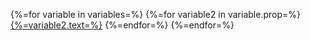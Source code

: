 {%=for variable in variables=%}
	{%=for variable2 in variable.prop=%}
		<a href="{%=variable2.href=%}">{%=variable2.text=%}</a>
	{%=endfor=%}
{%=endfor=%}